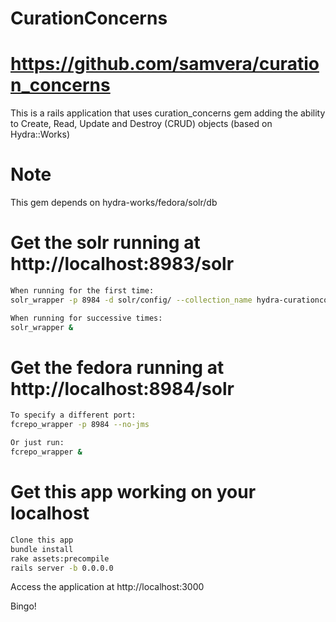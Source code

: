 # CurationConcerns
# https://github.com/samvera/curation_concerns

This is a rails application that uses curation_concerns gem adding the ability to
Create, Read, Update and Destroy (CRUD) objects (based on Hydra::Works) 

# Note
This gem depends on hydra-works/fedora/solr/db

# Get the solr running at http://localhost:8983/solr
```bash
When running for the first time:
solr_wrapper -p 8984 -d solr/config/ --collection_name hydra-curationconcerns

When running for successive times:
solr_wrapper &
```

# Get the fedora running at http://localhost:8984/solr
```bash
To specify a different port:
fcrepo_wrapper -p 8984 --no-jms

Or just run:
fcrepo_wrapper &
```

# Get this app working on your localhost

```bash
Clone this app
bundle install
rake assets:precompile
rails server -b 0.0.0.0 
```
Access the application at http://localhost:3000

Bingo!

